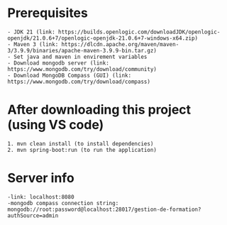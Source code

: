 # Prerequisites
	- JDK 21 (link: https://builds.openlogic.com/downloadJDK/openlogic-openjdk/21.0.6+7/openlogic-openjdk-21.0.6+7-windows-x64.zip)
	- Maven 3 (link: https://dlcdn.apache.org/maven/maven-3/3.9.9/binaries/apache-maven-3.9.9-bin.tar.gz)
	- Set java and maven in envirement variables
	- Download mongodb server (link: https://www.mongodb.com/try/download/community)
	- Download MongoDB Compass (GUI) (link: https://www.mongodb.com/try/download/compass)
# After downloading this project (using VS code)
	1. mvn clean install (to install dependencies)
	2. mvn spring-boot:run (to run the application)

# Server info 
	-link: localhost:8080
	-mongodb compass connection string: mongodb://root:password@localhost:28017/gestion-de-formation?authSource=admin